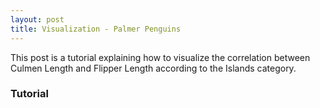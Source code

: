 ```yaml
---
layout: post
title: Visualization - Palmer Penguins
---
```


This post is a tutorial explaining how to visualize the correlation between Culmen Length and Flipper Length according to the Islands category.

### Tutorial